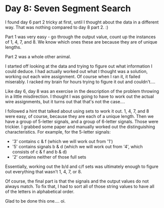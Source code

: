 # Day 8: Seven Segment Search

I found day 6 part 2 tricky at first, until I thought about the data in a different way. That was nothing compared to day 8 part 2. :)

Part 1 was very easy - go through the output value, count up the instances of 1, 4, 7, and 8. We know which ones these are because they are of unique lengths.

Part 2 was a whole other animal.

I started off looking at the data and trying to figure out what information I could deduce. I had actually worked out what I thought was a solution, working out each wire assignment. Of course when I ran it, it failed miserably. I racked my brain for hours trying to figure it out and couldn't....

Like day 6, day 8 was an exercise in the description of the problem throwing in a little misdirection. I thought I was going to have to work out the actual wire assignments, but it turns out that that's not the case....

I followed a hint that talked about using sets to work it out. 1, 4, 7, and 8 were easy, of course, because they are each of a unique length. Then we have a group of 5-letter signals, and a group of 6-letter signals. Those were trickier. I grabbed some paper and manually worked out the distinguishing characteristics. For example, for the 5-letter signals:
* '3' contains c & f (which we will work out from '1')
* '5' contains signals b & d (which we will work out from '4', which consists of c & f and b & d)
* '2' contains neither of those full sets

Essentially, working out the b/d and c/f sets was ultimately enough to figure out everything that wasn't 1, 4, 7, or 8.

Of course, the final part is that the signals and the output values do not always match. To fix that, I had to sort all of those string values to have all of the letters in alphabetical order.

Glad to be done this one.... oi.
